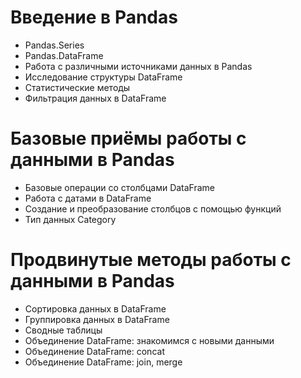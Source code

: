 # Введение в Pandas
* Pandas.Series
* Pandas.DataFrame
* Работа с различными источниками данных в Pandas
* Исследование структуры DataFrame
* Статистические методы
* Фильтрация данных в DataFrame
  
# Базовые приёмы работы с данными в Pandas
* Базовые операции со столбцами DataFrame
* Работа с датами в DataFrame
* Создание и преобразование столбцов с помощью функций
* Тип данных Category
  
# Продвинутые методы работы с данными в Pandas
* Сортировка данных в DataFrame
* Группировка данных в DataFrame
* Сводные таблицы
* Объединение DataFrame: знакомимся с новыми данными
* Объединение DataFrame: concat
* Объединение DataFrame: join, merge
